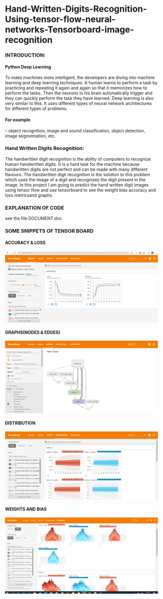 # Hand-Written-Digits-Recognition-Using-tensor-flow-neural-networks-Tensorboard-image-recognition

<h3>INTRODUCTION:</h3>
<h4>Python Deep Learning </h4>
To make machines more intelligent, the developers are diving into machine learning and deep learning techniques. A human learns to perform a task by practicing and repeating it again and again so that it memorizes how to perform the tasks. Then the neurons in his brain automatically trigger and they can quickly perform the task they have learned. Deep learning is also very similar to this. It uses different types of neural network architectures for different types of problems.
 <h4>For example</h4> – object recognition, image and sound classification, object detection, image segmentation, etc.
<h3>Hand Written Digits Recognition:</h3>
The handwritten digit recognition is the ability of computers to recognize human handwritten digits. It is a hard task for the machine because handwritten digits are not perfect and can be made with many different flavours. The handwritten digit recognition is the solution to this problem which uses the image of a digit and recognizes the digit present in the image.
In this project I am going to predict the hand written digit images using tensor flow and use tensorboard to see the weight bias accuracy and loss metricsand graphs.

<h3>EXPLANATION OF CODE</h3>

see the file DOCUMENT.doc

<h3>SOME SNIPPETS OF TENSOR BOARD</h3>
<h4>ACCURACY & LOSS</h4>
<img src="img/101.PNG">
<h4>GRAPHS(NODES & EDGES)</h4>
<img src="img/102.PNG">
<h4>DISTRIBUTION</h4>
<img src="img/103.PNG">
<h4>WEIGHTS AND BIAS</h4>
<img src="img/104.PNG">
